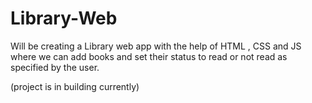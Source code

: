# Library-Web

Will be creating a Library web app with the help of HTML , CSS and JS where we can add books and set their status to read or not read as specified by the user.

(project is in building currently)
